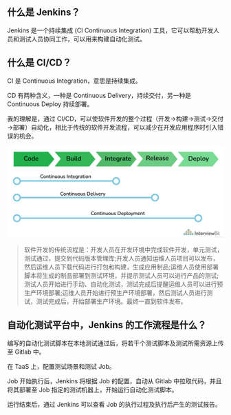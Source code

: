 ## 什么是 Jenkins？

Jenkins 是一个持续集成 (CI Continuous Integration) 工具，它可以帮助开发人员和测试人员协同工作，可以用来构建自动化测试。

## 什么是 CI/CD？

CI 是 Continuous Integration，意思是持续集成。

CD 有两种含义，一种是 Continuous Delivery，持续交付，另一种是 Continuous Deploy 持续部署。

我的理解是，通过 CI/CD，可以使软件开发的整个过程（开发→构建→测试→交付→部署）自动化，相比于传统的软件开发流程，可以减少在开发应用程序时引入错误的机会。

![../ImageHost/Jenkins常用知识点/CICD.png](../ImageHost/Jenkins常用知识点/CICD.png)

> 软件开发的传统流程是：开发人员在开发环境中完成软件开发，单元测试，测试通过，提交到代码版本管理库;开发人员通知运维人员项目可以发布，然后运维人员下载代码进行打包和构建，生成应用制品;运维人员使用部署脚本将生成的制品部署到测试环境，并提示测试人员可以进行产品的测试;测试人员开始进行手动、自动化测试，测试完成后提醒运维人员可以进行预生产环境部署;运维人员开始进行预生产环境部署，然后测试人员进行测试，测试完成后，开始部署生产环境。最终一直到软件发布。


## 自动化测试平台中，Jenkins 的工作流程是什么？

编写的自动化测试脚本在本地测试通过后，将若干个测试脚本及测试所需资源上传至 Gitlab 中。

在 TaaS 上，配置测试场景和测试 Job。

Job 开始执行后，Jenkins 将根据 Job 的配置，自动从 Gitlab 中拉取代码，并且将其部署至 Job 指定的测试机器上，开始运行自动化测试脚本。

运行结束后，通过 Jenkins 可以查看 Job 的执行过程及执行后产生的测试报告。
